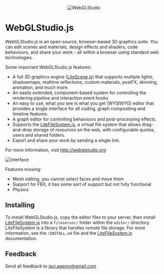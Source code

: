 <p align="center">
    <img src="https://raw.githubusercontent.com/jagenjo/webglstudio.js/master/press/images/logo.png" alt="WebGLStudio">
</p>

# WebGLStudio.js

WebGLStudio.js is an open-source, browser-based 3D graphics suite. You can edit scenes and materials, design effects and shaders, code behaviours, and share your work - all within a browser using standard web technologies.

Some important WebGLStudio.js features:

 * A full 3D graphics engine ([LiteScene.js](https://github.com/jagenjo/litescene.js)) that supports multiple lights, shadowmaps, realtime reflections, custom materials, postFX, skinning, animation, and much more.
 * An easily extended, component-based system for controlling the rendering pipeline and interaction event hooks 
 * An easy to use, what you see is what you get (WYSIWYG) editor that provides a single interface for all coding, graph compositing and timeline features.
 * A graph editor for controlling behaviours and post-processing effects.
 * Supports the [LiteFileSystem.js](https://github.com/jagenjo/litefilesystem.js), a virtual file system that allows drag-and-drop storage of resources on the web, with configurable quotas, users and shared folders.
 * Export and share your work by sending a single link.

For more information, visit http://webglstudio.org

![Interface](press/images/interface.jpg "Interface")

Features missing:
* Mesh editing, you cannot select faces and move them
* Support for FBX, it has some sort of support but not fully functional
* Physics


Installing
----------

To install WebGLStudio.js, copy the editor files to your server, then install [LiteFileSystem.js](https://github.com/jagenjo/litefilesystem.js) into a `fileserver/` folder within the `editor/` directory. 
LiteFileSystem is a library that handles remote file storage. For more information, see the `/INSTALL.md` file and the [LiteFileSystem.js](https://github.com/jagenjo/litefilesystem.js) documentation.

Feedback
--------

Send all feedback to javi.agenjo@gmail.com
